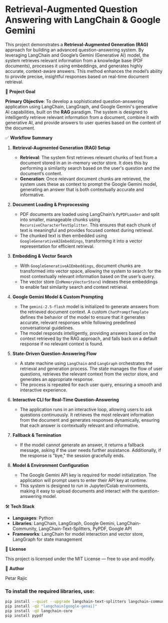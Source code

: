 # **Retrieval-Augmented Question Answering with LangChain & Google Gemini**

This project demonstrates a **Retrieval-Augmented Generation (RAG)** approach for building an advanced question-answering system. By leveraging LangChain and Google’s Gemini (Generative AI) model, the system retrieves relevant information from a knowledge base (PDF documents), processes it using embeddings, and generates highly accurate, context-aware answers. This method enhances the model’s ability to provide precise, insightful responses based on real-time document retrieval.

🎯 **Project Goal**

**Primary Objective**: To develop a sophisticated question-answering application using LangChain, LangGraph, and Google Gemini's generative AI capabilities, built on the **RAG** paradigm. The system is designed to intelligently retrieve relevant information from a document, combine it with generative AI, and provide answers to user queries based on the content of the document.

✅ **Workflow Summary**

1. **Retrieval-Augmented Generation (RAG) Setup**
    - **Retrieval**: The system first retrieves relevant chunks of text from a document stored in an in-memory vector store. It does this by performing a similarity search based on the user's question and the document’s content.
    - **Generation**: Once relevant document chunks are retrieved, the system uses these as context to prompt the Google Gemini model, generating an answer that is both contextually accurate and informative.

2. **Document Loading & Preprocessing**
    - PDF documents are loaded using LangChain’s `PyPDFLoader` and split into smaller, manageable chunks using `RecursiveCharacterTextSplitter`. This ensures that each chunk of text is meaningful and provides focused context during retrieval.
    - The chunked text is then embedded using `GoogleGenerativeAIEmbeddings`, transforming it into a vector representation for efficient retrieval.

3. **Embedding & Vector Search**
    - With `GoogleGenerativeAIEmbeddings`, document chunks are transformed into vector space, allowing the system to search for the most contextually relevant information based on the user’s query.
    - The vector store (`InMemoryVectorStore`) indexes these embeddings to enable fast similarity search and context retrieval.

4. **Google Gemini Model & Custom Prompting**
    - The `gemini-2.5-flash` model is initialized to generate answers from the retrieved document context. A custom `ChatPromptTemplate` defines the behavior of the model to ensure that it generates accurate, relevant responses while following predefined conversational guidelines.
    - The model responds intelligently, providing answers based on the context retrieved by the RAG approach, and falls back on a default response if no relevant context is found.

5. **State-Driven Question-Answering Flow**
    - A state machine using `LangChain` and `LangGraph` orchestrates the retrieval and generation process. The state manages the flow of user questions, retrieves the relevant context from the vector store, and generates an appropriate response.
    - The process is repeated for each user query, ensuring a smooth and interactive experience.

6. **Interactive CLI for Real-Time Question-Answering**
    - The application runs in an interactive loop, allowing users to ask questions continuously. It retrieves the most relevant information from the document and generates responses dynamically, ensuring that each answer is contextually relevant and informative.

7. **Fallback & Termination**
    - If the model cannot generate an answer, it returns a fallback message, asking if the user needs further assistance. Additionally, if the response is "bye," the session gracefully ends.

8. **Model & Environment Configuration**
    - The Google Gemini API key is required for model initialization. The application will prompt users to enter their API key at runtime.
    - This system is designed to run in Jupyter/Colab environments, making it easy to upload documents and interact with the question-answering model.

🛠️ **Tech Stack**

- **Languages**: Python
- **Libraries**: LangChain, LangGraph, Google Gemini, LangChain-Community, LangChain-Text-Splitters, PyPDF, Google API
- **Frameworks**: LangChain for model interaction and vector store, LangGraph for state management

📜 **License**

This project is licensed under the MIT License — free to use and modify.

👤 **Author**

Petar Rajic

### To install the required libraries, use:

```bash
pip install --quiet --upgrade langchain-text-splitters langchain-community langgraph
pip install -qU "langchain[google-genai]"
pip install -qU langchain-core
pip install pypdf
